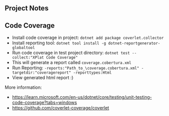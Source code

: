 Project Notes
-------------

## Code Coverage

* Install code coverage in project: `dotnet add package coverlet.collector`
* Install reporting tool: `dotnet tool install -g dotnet-reportgenerator-globaltool`
* Run code coverage in test project directory: `dotnet test --collect:"XPlat Code Coverage"`
* This will generate a report called `coverage.cobertura.xml`
* Run Reporting: `-reports:"Path_to_\coverage.cobertura.xml" -targetdir:"coveragereport" -reporttypes:Html`
* View generated html report :)

More information:
* https://learn.microsoft.com/en-us/dotnet/core/testing/unit-testing-code-coverage?tabs=windows
* https://github.com/coverlet-coverage/coverlet

